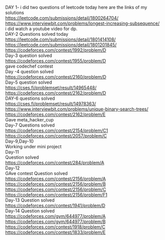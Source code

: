  DAY 1- i did two questions of leetcode today here are the links of my solutions<br>
https://leetcode.com/submissions/detail/1800264704/<br>
https://www.interviewbit.com/problems/longest-increasing-subsequence/<br>
i did watch a youtube video for dp.<br> 
DAY-2 Questions solved today <br>
https://leetcode.com/submissions/detail/1801414108/<br>
https://leetcode.com/submissions/detail/1801201845/<br>
https://codeforces.com/contest/1992/problem/D<br>
Day-3 question solved <br>https://codeforces.com/contest/1955/problem/D<br>
gave codechef contest<br>
Day -4 question solved <br>
https://codeforces.com/contest/2160/problem/D<br>
Day-5 question solved <br>
https://cses.fi/problemset/result/14965448/<br>
https://codeforces.com/contest/2162/problem/D<br>
DAY-6 questions solved<br>
https://cses.fi/problemset/result/14978363/<br>
https://www.interviewbit.com/problems/unique-binary-search-trees/<br>
https://codeforces.com/contest/2162/problem/E<br>
Gave meta_hacker_cup <br>
Day-7 Questions solved<br>
https://codeforces.com/contest/2154/problem/C1<br>
https://codeforces.com/contest/2057/problem/C<br>
Day-9,Day-10 <br>
Working under mini project<br>
Day-11<br>
Question solved<br>
https://codeforces.com/contest/284/problem/A<br>
Day-12<br>
GAve contest
Question solved<br>
https://codeforces.com/contest/2156/problem/A<br>
https://codeforces.com/contest/2156/problem/B<br>
https://codeforces.com/contest/2156/problem/C<br>
https://codeforces.com/contest/2156/problem/F1<br>
Day-13
Question solved<br>
https://codeforces.com/contest/1941/problem/D<br>
Day-14
Question solved<br>
https://codeforces.com/gym/644977/problem/A<br>
https://codeforces.com/gym/644977/problem/B<br>
https://codeforces.com/contest/1918/problem/C<br>
https://codeforces.com/contest/1833/problem/E<br>
